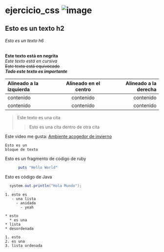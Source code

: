 # ejercicio_css ![image](https://user-images.githubusercontent.com/101406840/167943075-6a95b729-b491-4b8b-aef6-c4b95a7cdb00.png)

## Esto es un texto h2
###### Esto es un texto h6
**Este texto está en negrita**<br>
*Este texto está en cursiva*<br>
~~Este texto está equivocado~~<br>
***Todo este texto es importante***<br>

| Alineado a la izquierda | Alineado en el centro | Alineado a la derecha |
| :---         |     :---:      |          ---: |
| contenido  | contenido  | contenido  |
| contenido  | contenido  |contenido  |

> Este texto es una cita
> > Esto es una cita dentro de otra cita

Este video me gusta: [Ambiente acogedor de invierno](https://www.youtube.com/watch?v=WjOJis4UR44)

```
Esto es un 
bloque de texto
```
Esto es un fragmento de codigo de ruby
```ruby
      puts "Hello World"
```
Esto es código de Java
```java
  system.out.println("Hola Mundo");
```
```
1. esto es
   - una lista
     - anidada
       - yeah
```
```
* esto
  * es una
* lista
* desordenada
```
```
1. esto
2. es una
3. lista ordenada
```

